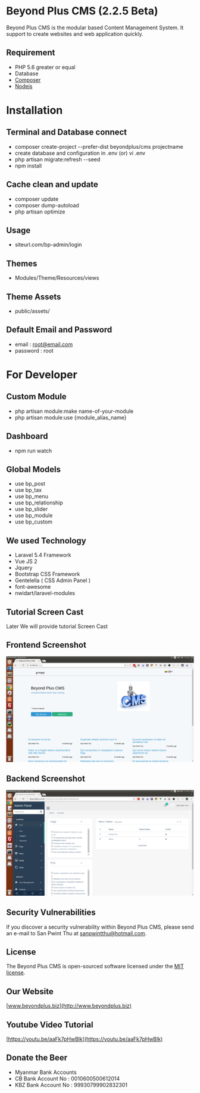# Beyond Plus CMS (2.2.5 Beta)

Beyond Plus CMS is the modular based Content Management System. It support to create websites and web application quickly. 

## Requirement

* PHP 5.6 greater or equal
* Database
* [Composer](https://getcomposer.org)
* [Nodejs](https://nodejs.org)

# Installation

## Terminal and Database connect

* composer create-project --prefer-dist beyondplus/cms projectname
* create database and configuration in .env (or) vi .env
* php artisan migrate:refresh --seed
* npm install

## Cache clean and update
* composer update
* composer dump-autoload
* php artisan optimize

## Usage
* siteurl.com/bp-admin/login

## Themes
* Modules/Theme/Resources/views

## Theme Assets
* public/assets/

## Default Email and Password
* email 	: root@email.com
* password	: root

# For Developer
## Custom Module
* php artisan module:make name-of-your-module
* php artisan module:use {module_alias_name} 

## Dashboard
* npm run watch

## Global Models
* use bp_post
* use bp_tax
* use bp_menu
* use bp_relationship
* use bp_slider
* use bp_module
* use bp_custom

## We used Technology
* Laravel 5.4 Framework
* Vue JS 2
* Jquery
* Bootstrap CSS Framework
* Gentelella ( CSS Admin Panel )
* font-awesome
* nwidart/laravel-modules

## Tutorial Screen Cast
Later We will provide tutorial Screen Cast

## Frontend Screenshot
![alt text](https://github.com/beyondplus/cms/raw/master/frontend.png "Front Screenshot")

## Backend Screenshot
![alt text](https://github.com/beyondplus/cms/raw/master/backend.png "Backend Screenshot")

## Security Vulnerabilities

If you discover a security vulnerability within Beyond Plus CMS, please send an e-mail to San Pwint Thu at sanpwintthu@hotmail.com.

## License

The Beyond Plus CMS is open-sourced software licensed under the [MIT license](http://opensource.org/licenses/MIT).

## Our Website

[www.beyondplus.biz](http://www.beyondplus.biz)

## Youtube Video Tutorial

[https://youtu.be/aaFk7pHwBlk](https://youtu.be/aaFk7pHwBlk)

## Donate the Beer
* Myanmar Bank Accounts
* CB Bank Account No  : 0010600500612014
* KBZ Bank Account No : 99930799902832301


